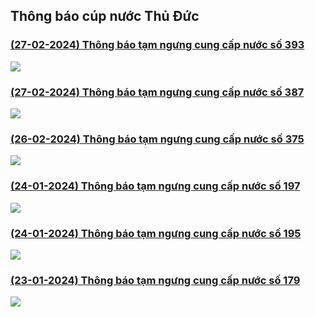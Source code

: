 ## Thông báo cúp nước Thủ Đức

### [(27-02-2024) Thông báo tạm ngưng cung cấp nước số 393](https://www.capnuocthuduc.vn/images/2024/240226-tb_tam_ngung_cung_cap_nuoc_cttnhh_nam_rach_chiec_-_signed_3_.pdf)

![](images/news_0_0.png)

### [(27-02-2024) Thông báo tạm ngưng cung cấp nước số 387](https://www.capnuocthuduc.vn/images/2024/240226-tb_tam_ngung_cung_cap_nuoc_36_mai_ch_th_p._an_ph_-_signed_3_.pdf)

![](images/news_1_0.png)

### [(26-02-2024) Thông báo tạm ngưng cung cấp nước số 375](https://www.capnuocthuduc.vn/images/2024/240222-tb_tam_ngung_cung_cap_nuoc_dh_50_th_ch_m_t_th_thanh_my_loi_-_signed_3_.pdf)

![](images/news_2_0.png)

### [(24-01-2024) Thông báo tạm ngưng cung cấp nước số 197](https://www.capnuocthuduc.vn/images/2024/th_ng_b_o_c_p_n_c_ph_ng_b_nh_chi_u_ng_van_b_c_-_signed_3_.pdf)

![](images/news_3_0.png)

### [(24-01-2024) Thông báo tạm ngưng cung cấp nước số 195](https://www.capnuocthuduc.vn/images/2024/th_ng_b_o_ng_n_c_p.linh_ng_p.linh_t_y_25-01-2024_-_signed_3_.pdf)

![](images/news_4_0.png)

### [(23-01-2024) Thông báo tạm ngưng cung cấp nước số 179](https://www.capnuocthuduc.vn/images/2024/240122-tb_-_tam_ngung_cung_cap_nuoc_khu_do_thi_moi_an_khanh_-_signed_3_.pdf)

![](images/news_5_0.png)
